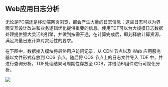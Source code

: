 ## Web应用日志分析

无论是PC端还是移动端网页浏览，都会产生大量的日志信息；这些日志可以为界面交互设计改进和业务逻辑优化提供重要的信息。使用TDF可以为大规模日志数据处理提供强大灵活的引擎，并做到按需开通，在计算完成后，即刻释放计算资源，满足海量日志计算对灵活性的要求。

在下图中，数据接入模块将最终用户访问记录，从 CDN 节点以及 Web 应用服务器以文件形式存放到 COS 节点。随后将 COS 节点上的日志文件导入 TDF 中，并进行查询分析。TDF处理结果可周期性存放至 CDB，并借助BI组件进行可视化分析。

![](//mc.qcloudimg.com/static/img/a328d89883694dff753c188d5876ed22/image.png)